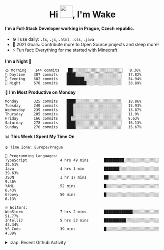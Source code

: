 <h1 align="center">Hi <img src="https://raw.githubusercontent.com/MrWakeCZ/MrWakeCZ/master/Hi.gif" width="40px" />, I'm Wake</h1>

#### I'm a Full-Stack Developer working in Prague, Czech republic.
- ⚙️ I use daily: `.ts`, `.js`, `.html`, `.css`, `.java`
- 🥅 2021 Goals: Contribute more to Open Source projects and sleep more!
- ⚡ Fun fact: Everything for me started with Minecraft

<!--START_SECTION:waka-->
**I'm a Night 🦉** 

```text
🌞 Morning    144 commits    ██░░░░░░░░░░░░░░░░░░░░░░░   8.36% 
🌆 Daytime    307 commits    ████░░░░░░░░░░░░░░░░░░░░░   17.82% 
🌃 Evening    602 commits    ████████░░░░░░░░░░░░░░░░░   34.94% 
🌙 Night      670 commits    █████████░░░░░░░░░░░░░░░░   38.89%

```
📅 **I'm Most Productive on Monday** 

```text
Monday       325 commits    ████░░░░░░░░░░░░░░░░░░░░░   18.86% 
Tuesday      240 commits    ███░░░░░░░░░░░░░░░░░░░░░░   13.93% 
Wednesday    239 commits    ███░░░░░░░░░░░░░░░░░░░░░░   13.87% 
Thursday     205 commits    ███░░░░░░░░░░░░░░░░░░░░░░   11.9% 
Friday       166 commits    ██░░░░░░░░░░░░░░░░░░░░░░░   9.63% 
Saturday     278 commits    ████░░░░░░░░░░░░░░░░░░░░░   16.13% 
Sunday       270 commits    ████░░░░░░░░░░░░░░░░░░░░░   15.67%

```


📊 **This Week I Spent My Time On** 

```text
⌚︎ Time Zone: Europe/Prague

💬 Programming Languages: 
TypeScript               4 hrs 49 mins       █████████░░░░░░░░░░░░░░░░   35.51% 
Java                     4 hrs 1 min         ███████░░░░░░░░░░░░░░░░░░   29.63% 
JSON                     1 hr 17 mins        ██░░░░░░░░░░░░░░░░░░░░░░░   9.46% 
YAML                     52 mins             █░░░░░░░░░░░░░░░░░░░░░░░░   6.43% 
Groovy                   50 mins             █░░░░░░░░░░░░░░░░░░░░░░░░   6.13%

🔥 Editors: 
WebStorm                 7 hrs 2 mins        █████████████░░░░░░░░░░░░   51.77% 
IntelliJ                 5 hrs 53 mins       ██████████░░░░░░░░░░░░░░░   43.34% 
VS Code                  39 mins             █░░░░░░░░░░░░░░░░░░░░░░░░   4.89%

```


<!--END_SECTION:waka-->

<details>
  <summary>:zap: Recent Github Activity</summary>

<!--START_SECTION:activity-->
1. 🎉 Merged PR [#11](https://github.com/craftmania-cz/craftapi/pull/11) in [craftmania-cz/craftapi](https://github.com/craftmania-cz/craftapi)
2. 🎉 Merged PR [#6](https://github.com/craftmania-cz/craftlobby/pull/6) in [craftmania-cz/craftlobby](https://github.com/craftmania-cz/craftlobby)
3. 🎉 Merged PR [#89](https://github.com/waked-cz/corgi/pull/89) in [waked-cz/corgi](https://github.com/waked-cz/corgi)
4. 🎉 Merged PR [#2](https://github.com/craftmania-cz/craftcore/pull/2) in [craftmania-cz/craftcore](https://github.com/craftmania-cz/craftcore)
5. 🎉 Merged PR [#7](https://github.com/craftmania-cz/craftlobby/pull/7) in [craftmania-cz/craftlobby](https://github.com/craftmania-cz/craftlobby)
<!--END_SECTION:activity-->

</details>
